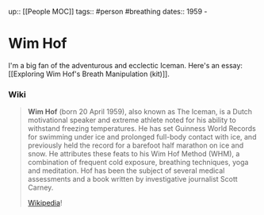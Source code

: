 up:: [[People MOC]]
tags:: #person #breathing
dates:: 1959 -

# Wim Hof
I'm a big fan of the adventurous and ecclectic Iceman. Here's an essay: [[Exploring Wim Hof's Breath Manipulation (kit)]].

### Wiki
> **Wim Hof** (born 20 April 1959), also known as The Iceman, is a Dutch motivational speaker and extreme athlete noted for his ability to withstand freezing temperatures. He has set Guinness World Records for swimming under ice and prolonged full-body contact with ice, and previously held the record for a barefoot half marathon on ice and snow. He attributes these feats to his Wim Hof Method (WHM), a combination of frequent cold exposure, breathing techniques, yoga and meditation. Hof has been the subject of several medical assessments and a book written by investigative journalist Scott Carney.
>
> [Wikipedia](https://en.wikipedia.org/wiki/Wim%20Hof)!
